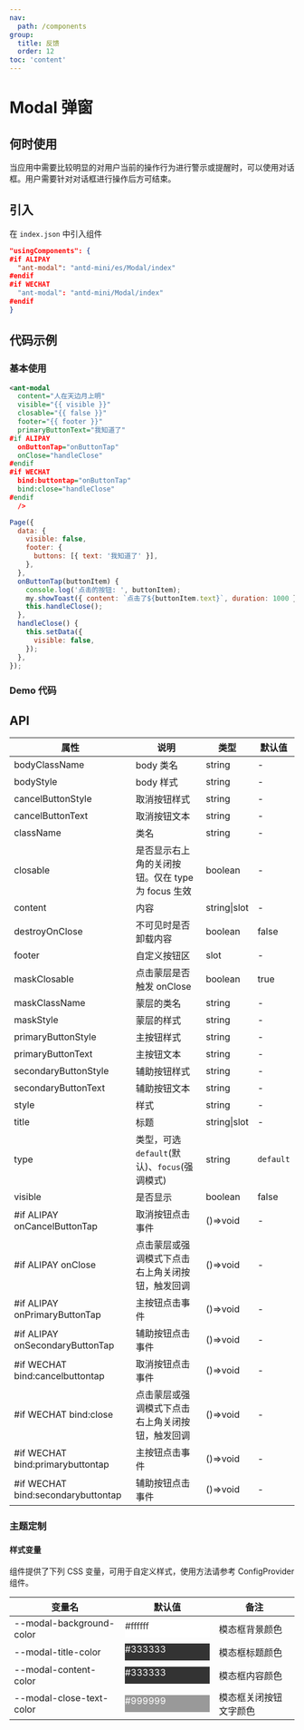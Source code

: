 ```yaml
---
nav:
  path: /components
group:
  title: 反馈
  order: 12
toc: 'content'
---
```


# Modal 弹窗

## 何时使用

当应用中需要比较明显的对用户当前的操作行为进行警示或提醒时，可以使用对话框。用户需要针对对话框进行操作后方可结束。

## 引入

在 `index.json` 中引入组件

```json
"usingComponents": {
#if ALIPAY
  "ant-modal": "antd-mini/es/Modal/index"
#endif
#if WECHAT
  "ant-modal": "antd-mini/Modal/index"
#endif
}
```

## 代码示例

### 基本使用

```xml
<ant-modal
  content="人在天边月上明"
  visible="{{ visible }}"
  closable="{{ false }}"
  footer="{{ footer }}"
  primaryButtonText="我知道了"
#if ALIPAY
  onButtonTap="onButtonTap"
  onClose="handleClose"
#endif
#if WECHAT
  bind:buttontap="onButtonTap"
  bind:close="handleClose"
#endif
  />
```

```js
Page({
  data: {
    visible: false,
    footer: {
      buttons: [{ text: '我知道了' }],
    },
  },
  onButtonTap(buttonItem) {
    console.log('点击的按钮: ', buttonItem);
    my.showToast({ content: `点击了${buttonItem.text}`, duration: 1000 });
    this.handleClose();
  },
  handleClose() {
    this.setData({
      visible: false,
    });
  },
});
```

### Demo 代码

<code src='../../demo/pages/Modal/index'></code>

## API

| 属性                               | 说明                                              | 类型         | 默认值    |
| ---------------------------------- | ------------------------------------------------- | ------------ | --------- |
| bodyClassName                      | body 类名                                         | string       | -         |
| bodyStyle                          | body 样式                                         | string       | -         |
| cancelButtonStyle                  | 取消按钮样式                                      | string       | -         |
| cancelButtonText                   | 取消按钮文本                                      | string       | -         |
| className                          | 类名                                              | string       | -         |
| closable                           | 是否显示右上角的关闭按钮。仅在 type 为 focus 生效 | boolean      | -         |
| content                            | 内容                                              | string\|slot | -         |
| destroyOnClose                     | 不可见时是否卸载内容                              | boolean      | false     |
| footer                             | 自定义按钮区                                      | slot         | -         |
| maskClosable                       | 点击蒙层是否触发 onClose                          | boolean      | true      |
| maskClassName                      | 蒙层的类名                                        | string       | -         |
| maskStyle                          | 蒙层的样式                                        | string       | -         |
| primaryButtonStyle                 | 主按钮样式                                        | string       | -         |
| primaryButtonText                  | 主按钮文本                                        | string       | -         |
| secondaryButtonStyle               | 辅助按钮样式                                      | string       | -         |
| secondaryButtonText                | 辅助按钮文本                                      | string       | -         |
| style                              | 样式                                              | string       | -         |
| title                              | 标题                                              | string\|slot | -         |
| type                               | 类型，可选 `default`(默认)、`focus`(强调模式)     | string       | `default` |
| visible                            | 是否显示                                          | boolean      | false     |
| #if ALIPAY onCancelButtonTap       | 取消按钮点击事件                                  | ()=>void     | -         |
| #if ALIPAY onClose                 | 点击蒙层或强调模式下点击右上角关闭按钮，触发回调  | ()=>void     | -         |
| #if ALIPAY onPrimaryButtonTap      | 主按钮点击事件                                    | ()=>void     | -         |
| #if ALIPAY onSecondaryButtonTap    | 辅助按钮点击事件                                  | ()=>void     | -         |
| #if WECHAT bind:cancelbuttontap    | 取消按钮点击事件                                  | ()=>void     | -         |
| #if WECHAT bind:close              | 点击蒙层或强调模式下点击右上角关闭按钮，触发回调  | ()=>void     | -         |
| #if WECHAT bind:primarybuttontap   | 主按钮点击事件                                    | ()=>void     | -         |
| #if WECHAT bind:secondarybuttontap | 辅助按钮点击事件                                  | ()=>void     | -         |

### 主题定制

#### 样式变量

组件提供了下列 CSS 变量，可用于自定义样式，使用方法请参考 ConfigProvider 组件。

| 变量名                   | 默认值                                                                                            | 备注                   |
| ------------------------ | ------------------------------------------------------------------------------------------------- | ---------------------- |
| --modal-background-color | <div style="width: 150px; height: 30px; background-color: #ffffff; color: #333333;">#ffffff</div> | 模态框背景颜色         |
| --modal-title-color      | <div style="width: 150px; height: 30px; background-color: #333333; color: #ffffff;">#333333</div> | 模态框标题颜色         |
| --modal-content-color    | <div style="width: 150px; height: 30px; background-color: #333333; color: #ffffff;">#333333</div> | 模态框内容颜色         |
| --modal-close-text-color | <div style="width: 150px; height: 30px; background-color: #999999; color: #ffffff;">#999999</div> | 模态框关闭按钮文字颜色 |
